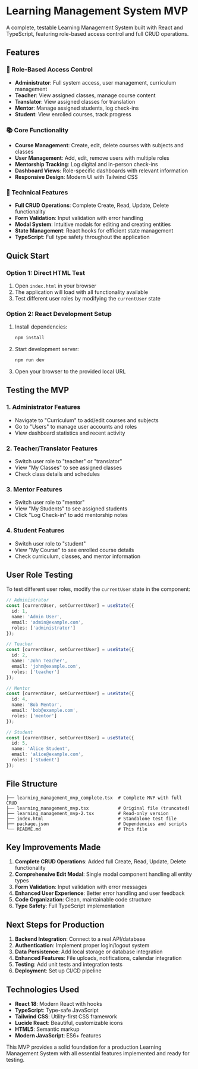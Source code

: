 # Learning Management System MVP

A complete, testable Learning Management System built with React and TypeScript, featuring role-based access control and full CRUD operations.

## Features

### 🎯 Role-Based Access Control
- **Administrator**: Full system access, user management, curriculum management
- **Teacher**: View assigned classes, manage course content
- **Translator**: View assigned classes for translation
- **Mentor**: Manage assigned students, log check-ins
- **Student**: View enrolled courses, track progress

### 📚 Core Functionality
- **Course Management**: Create, edit, delete courses with subjects and classes
- **User Management**: Add, edit, remove users with multiple roles
- **Mentorship Tracking**: Log digital and in-person check-ins
- **Dashboard Views**: Role-specific dashboards with relevant information
- **Responsive Design**: Modern UI with Tailwind CSS

### 🔧 Technical Features
- **Full CRUD Operations**: Complete Create, Read, Update, Delete functionality
- **Form Validation**: Input validation with error handling
- **Modal System**: Intuitive modals for editing and creating entities
- **State Management**: React hooks for efficient state management
- **TypeScript**: Full type safety throughout the application

## Quick Start

### Option 1: Direct HTML Test
1. Open `index.html` in your browser
2. The application will load with all functionality available
3. Test different user roles by modifying the `currentUser` state

### Option 2: React Development Setup
1. Install dependencies:
   ```bash
   npm install
   ```

2. Start development server:
   ```bash
   npm run dev
   ```

3. Open your browser to the provided local URL

## Testing the MVP

### 1. Administrator Features
- Navigate to "Curriculum" to add/edit courses and subjects
- Go to "Users" to manage user accounts and roles
- View dashboard statistics and recent activity

### 2. Teacher/Translator Features
- Switch user role to "teacher" or "translator"
- View "My Classes" to see assigned classes
- Check class details and schedules

### 3. Mentor Features
- Switch user role to "mentor"
- View "My Students" to see assigned students
- Click "Log Check-in" to add mentorship notes

### 4. Student Features
- Switch user role to "student"
- View "My Course" to see enrolled course details
- Check curriculum, classes, and mentor information

## User Role Testing

To test different user roles, modify the `currentUser` state in the component:

```typescript
// Administrator
const [currentUser, setCurrentUser] = useState({
  id: 1,
  name: 'Admin User',
  email: 'admin@example.com',
  roles: ['administrator']
});

// Teacher
const [currentUser, setCurrentUser] = useState({
  id: 2,
  name: 'John Teacher',
  email: 'john@example.com',
  roles: ['teacher']
});

// Mentor
const [currentUser, setCurrentUser] = useState({
  id: 4,
  name: 'Bob Mentor',
  email: 'bob@example.com',
  roles: ['mentor']
});

// Student
const [currentUser, setCurrentUser] = useState({
  id: 5,
  name: 'Alice Student',
  email: 'alice@example.com',
  roles: ['student']
});
```

## File Structure

```
├── learning_management_mvp_complete.tsx  # Complete MVP with full CRUD
├── learning_management_mvp.tsx           # Original file (truncated)
├── learning_management_mvp-2.tsx         # Read-only version
├── index.html                            # Standalone test file
├── package.json                          # Dependencies and scripts
└── README.md                             # This file
```

## Key Improvements Made

1. **Complete CRUD Operations**: Added full Create, Read, Update, Delete functionality
2. **Comprehensive Edit Modal**: Single modal component handling all entity types
3. **Form Validation**: Input validation with error messages
4. **Enhanced User Experience**: Better error handling and user feedback
5. **Code Organization**: Clean, maintainable code structure
6. **Type Safety**: Full TypeScript implementation

## Next Steps for Production

1. **Backend Integration**: Connect to a real API/database
2. **Authentication**: Implement proper login/logout system
3. **Data Persistence**: Add local storage or database integration
4. **Enhanced Features**: File uploads, notifications, calendar integration
5. **Testing**: Add unit tests and integration tests
6. **Deployment**: Set up CI/CD pipeline

## Technologies Used

- **React 18**: Modern React with hooks
- **TypeScript**: Type-safe JavaScript
- **Tailwind CSS**: Utility-first CSS framework
- **Lucide React**: Beautiful, customizable icons
- **HTML5**: Semantic markup
- **Modern JavaScript**: ES6+ features

This MVP provides a solid foundation for a production Learning Management System with all essential features implemented and ready for testing.

